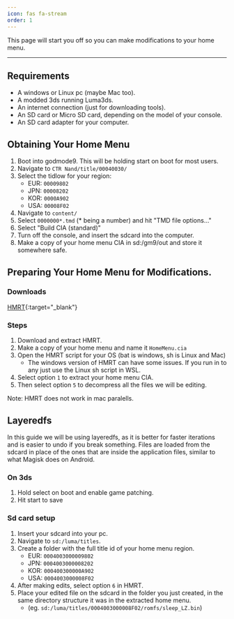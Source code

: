 ```yaml
---
icon: fas fa-stream
order: 1
---
```

This page will start you off so you can make modifications to your home menu.

---
## Requirements
- A windows or Linux pc (maybe Mac too). 
- A modded 3ds running Luma3ds. 
- An internet connection (just for downloading tools). 
- An SD card or Micro SD card, depending on the model of your console.
- An SD card adapter for your computer. 



## Obtaining Your Home Menu
1. Boot into godmode9. This will be holding start on boot for most users. 
2. Navigate to `CTR Nand/title/00040030/`
3. Select the tidlow for your region:
    - EUR: `00009802`
    - JPN: `00008202`
    - KOR: `0000A902`
    - USA: `00008F02`
4. Navigate to `content/`
5. Select `0000000*.tmd` (\* being a number) and hit "TMD file options..."
6. Select "Build CIA (standard)" 
7. Turn off the console, and insert the sdcard into the computer.
8. Make a copy of your home menu CIA in sd:/gm9/out and store it somewhere safe.



## Preparing Your Home Menu for Modifications.

### Downloads
[HMRT](https://github.com/schrmh/HMRT){:target="_blank"}
    
### Steps    
1. Download and extract HMRT. 
2. Make a copy of your home menu and name it `HomeMenu.cia`
3. Open the HMRT script for your OS (bat is windows, sh is Linux and Mac) 
    - The windows version of HMRT can have some issues. If you run in to any just use the Linux sh script in WSL. 
4. Select option `1` to extract your home menu CIA. 
5. Then select option `5` to decompress all the files we will be editing.

Note: HMRT does not work in mac paralells.


## Layeredfs
In this guide we will be using layeredfs, as it is better for faster iterations and is easier to undo if you break something. Files are loaded from the sdcard in place of the ones that are inside the application files, similar to what Magisk does on Android.

### On 3ds
1. Hold select on boot and enable game patching.
2. Hit start to save

### Sd card setup
1. Insert your sdcard into your pc.
2. Navigate to `sd:/luma/titles`.
3. Create a folder with the full title id of your home menu region.
	- EUR: `0004003000009802`
	- JPN: `0004003000008202`
	- KOR: `000400300000A902`
	- USA: `0004003000008F02`
4. After making edits, select option `6` in HMRT.
5. Place your edited file on the sdcard in the folder you just created, in the same directory structure it was in the extracted home menu.
	- (eg. `sd:/luma/titles/0004003000008F02/romfs/sleep_LZ.bin`)
